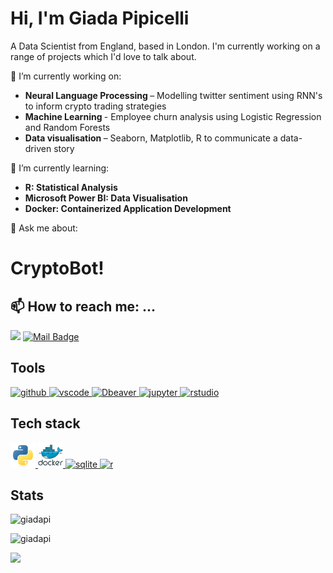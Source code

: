 # Hi, I'm Giada Pipicelli

A Data Scientist from England, based in London. I'm currently working on a range of projects which I'd love to talk about.


🔭 I’m currently working on:
- <strong> Neural Language Processing </strong>– Modelling twitter sentiment using RNN's to inform crypto trading strategies
- <strong> Machine Learning </strong> - Employee churn analysis using Logistic Regression and Random Forests
- <strong> Data visualisation </strong>– Seaborn, Matplotlib, R to communicate a data-driven story

🌱 I’m currently learning:
- <strong> R: Statistical Analysis </strong>
- <strong> Microsoft Power BI: Data Visualisation </strong>
- <strong> Docker: Containerized Application Development </strong>
 
💬 Ask me about:
# CryptoBot!


## 📫 How to reach me: ...
[![](https://img.shields.io/badge/-Linkedin-blue?style=flat&logo=Linkedin&logoColor=white&link=mailto:eryajf@163.com)](https://www.linkedin.com/in/giada-pipicelli)
[![Mail Badge](https://img.shields.io/badge/-Email-c14438?style=flat&logo=Microsoft&logoColor=white&link=mailto:eryajf@163.com)](mailto:giada.pipicelli1@gmail.com)


## Tools

<a href="https://github.com" target="_blank"> <img src="https://cdn.jsdelivr.net/gh/devicons/devicon/icons/github/github-original.svg" alt="github" width="40" height="40"/> </a> <a href="https://code.visualstudio.com/" target="_blank"> <img src="https://cdn.jsdelivr.net/gh/devicons/devicon/icons/vscode/vscode-original.svg" alt="vscode" width="40" height="40"/> </a> <a href="https://dbeaver.io/" target="_blank"> <img src="https://dbeaver.io/wp-content/uploads/2015/09/beaver-head.png" alt="Dbeaver" width="40" height="40"/> </a> <a href="https://jupyter.org/" target="_blank"> <img src="https://encrypted-tbn0.gstatic.com/images?q=tbn:ANd9GcRraFUfRlG_w1Qaw2Do8dC0NeJVf-nd00Xte7BB2gOgCL1sS-nAJTprL_rtTrBHdq3i-ZQ&usqp=CAU" alt="jupyter" width="40" height="40"/> </a> <a href="https://posit.co/" target="_blank" rel="noreferrer"> <img src="https://encrypted-tbn0.gstatic.com/images?q=tbn:ANd9GcTRhQO9egrGYBVnSheuuOUrKx4jYTVZ9sWqNQ&usqp=CAU" alt="rstudio" width="40" height="40"/> </a> 

## Tech stack
<a href="https://www.python.org" target="_blank" rel="noreferrer"> <img src="https://raw.githubusercontent.com/devicons/devicon/master/icons/python/python-original.svg" alt="python" width="40" height="40"/> </a> <a href="https://www.docker.com/" target="_blank" rel="noreferrer"> <img src="https://raw.githubusercontent.com/devicons/devicon/master/icons/docker/docker-original-wordmark.svg" alt="docker" width="40" height="40"/> </a> <a href="https://sqlite.org/index.html" target="_blank" rel="noreferrer"> <img src="https://sqlite.org/images/sqlite370_banner.gif" alt="sqlite" width="80" height="40"/> </a> <a href="https://www.r-project.org/" target="_blank" rel="noreferrer"> <img src="https://www.r-project.org/Rlogo.png" alt="r" width="40" height="40"/> </a> 

## Stats

<p><img src="https://github-readme-stats.vercel.app/api?username=giadapi&theme=material-palenight&hide_border=false&include_all_commits=false&count_private=false" alt="giadapi" /></p>
<p><img src="https://github-readme-streak-stats.herokuapp.com/?user=giadapi&theme=material-palenight&hide_border=false" alt="giadapi" /></p>

![](https://github-profile-trophy.vercel.app/?username=giadapi&theme=dracula&no-frame=false&no-bg=false&margin-w=4)


<!--
**giadapi/my-profile** is a ✨ _special_ ✨ repository because its `README.md` (this file) appears on your GitHub profile.

Here are some ideas to get you started:


-->
